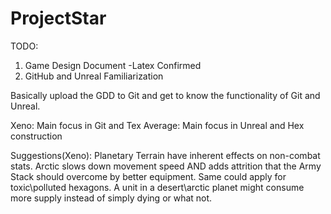 # ProjectStar

TODO:
1. Game Design Document
  -Latex Confirmed
2. GitHub and Unreal Familiarization

Basically upload the GDD to Git and get to know the functionality of Git and Unreal.

Xeno: Main focus in Git and Tex
Average: Main focus in Unreal and Hex construction

Suggestions(Xeno):
Planetary Terrain have inherent effects on non-combat stats. Arctic slows down movement speed AND adds attrition that the Army Stack should overcome by better equipment. Same could apply for toxic\polluted hexagons. A unit in a desert\arctic planet might consume more supply instead of simply dying or what not. 

